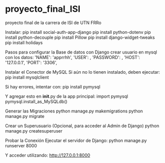 # proyecto_final_ISI
proyecto final de la carrera de ISI de UTN FRRo

Instalar:
pip install social-auth-app-django
pip install python-dotenv
pip install python-decouple
pip install Pillow
pip install django-widget-tweaks
pip install holidays


Pasos para configurar la Base de datos con Django
crear usuario en mysql con los datos:
         'NAME': 'apprrhh',
        'USER': ,
        'PASSWORD': ,
        'HOST': '127.0.0.1',
        'PORT': '3306',
    
Instalar el Conector de MySQL
Si aún no lo tienen instalado, deben ejecutar:
    pip install mysqlclient
    
Si hay errores, intentar con:
    pip install pymysql
    
Y agregar esto en __init__.py de la app principal:
    import pymysql
    pymysql.install_as_MySQLdb()

Generar las Migraciones
    python manage.py makemigrations
    python manage.py migrate

Crear un Superusuario (Opcional, para acceder al Admin de Django)
    python manage.py createsuperuser

Probar la Conexión
Ejecutar el servidor de Django:
    python manage.py runserver 8000

Y acceder utilizando:
http://127.0.0.1:8000

